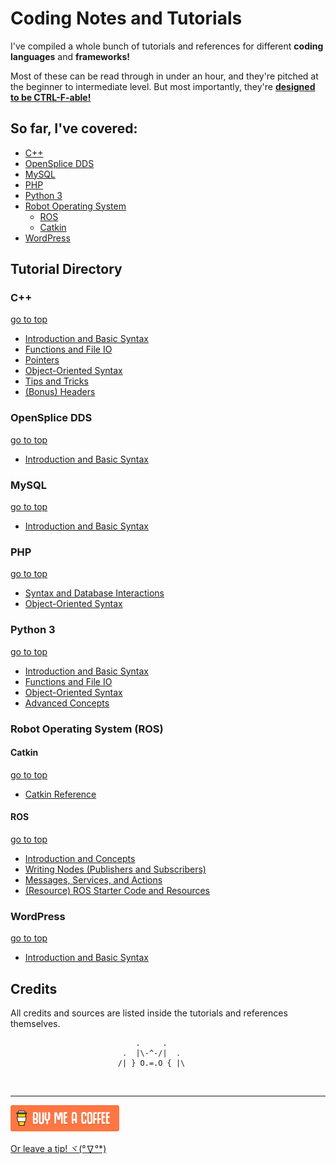 # Coding Notes and Tutorials

I've compiled a whole bunch of tutorials and references for different **coding languages** and **frameworks!** 



Most of these can be read through in under an hour, and they're pitched at the beginner to intermediate level. But most importantly, they're **<u>designed to be CTRL-F-able!</u>**



## So far, I've covered: <a name="top"></a>

- [C++](#C++)
- [OpenSplice DDS](#OpenSplice%20DDS)
- [MySQL](#MySQL)
- [PHP](#PHP)
- [Python 3](#Python%203)
- [Robot Operating System](#Robot%20Operating%20System)
  - [ROS](#ROS)
  - [Catkin](#Catkin)
- [WordPress](#WordPress)





## Tutorial Directory

### C++ <a name="C++"></a>

[go to top](#top)

- [Introduction and Basic Syntax](./C++/01%20C++%20-%20Introduction.md)
- [Functions and File IO](./C++/02%20C++%20-%20Functions%20and%20File%20IO.md)
- [Pointers](./C++/03%20C++%20-%20Pointers.md)
- [Object-Oriented Syntax](./C++/04%20C++%20-%20Object-Oriented%20Syntax.md)
- [Tips and Tricks](./C++/05%20C++%20-%20Tips%20and%20Tricks.md)
- [(Bonus) Headers](./C++/Bonus%20Notes/BONUS%20C++%20-%20Headers.md)



### OpenSplice DDS <a name="OpenSplice DDS"></a>

[go to top](#top)

- [Introduction and Basic Syntax](./DDS/OpenSplice%20DDS%20(C++%20API)/01%20DDS%20-%20Introduction.md)



### MySQL <a name="MySQL"></a>

[go to top](#top)

- [Introduction and Basic Syntax](./MySQL/01%20MySQL%20-%20Introduction.md)



### PHP <a name="PHP"></a>

[go to top](#top)

- [Syntax and Database Interactions](./PHP/01%20PHP%20-%20Syntax%20and%20DB%20Interactions)
- [Object-Oriented Syntax](./PHP/02%20PHP%20-%20Object-Oriented%20Syntax)



### Python 3 <a name="Python 3"></a>

[go to top](#top)

- [Introduction and Basic Syntax](./Python%203/01%20Python%203%20-%20Introduction.md)
- [Functions and File IO](./Python%203/02%20Python%203%20-%20Functions%20and%20File%20IO.md)
- [Object-Oriented Syntax](./Python%203/03%20Python%203%20-%20Object-Oriented%20Syntax.md)
- [Advanced Concepts](./Python%203/04%20Python%203%20-%20Advanced%20Concepts.md)



### Robot Operating System (ROS) <a name="Robot Operating System (ROS)"></a>

#### Catkin <a name="Catkin"></a>

[go to top](#top)

- [Catkin Reference](./Robot%20Operating%20System%20(ROS)/Catkin/01%20Catkin%20Reference.md)

#### ROS <a name="ROS"></a>

[go to top](#top)

- [Introduction and Concepts](./Robot%20Operating%20System%20(ROS)/ROS/01%20ROS%20-%20Introduction.md)
- [Writing Nodes (Publishers and Subscribers)](./Robot%20Operating%20System%20(ROS)/ROS/02%20ROS%20-%20Writing%20Nodes%20(Pub-Sub).md)
- [Messages, Services, and Actions](./Robot%20Operating%20System%20(ROS)/ROS/03%20ROS%20-%20Messages,%20Services,%20and%20Actions.md)
- [(Resource) ROS Starter Code and Resources](./Robot%20Operating%20System%20(ROS)/ROS/Starter%20Code%20and%20Resources)



### WordPress <a name="WordPress"></a>

[go to top](#top)

- [Introduction and Basic Syntax](./WordPress/01%20WordPress%20-%20Introduction.md)



## Credits

All credits and sources are listed inside the tutorials and references themselves.



```
                            .     .
                         .  |\-^-/|  .    
                        /| } O.=.O { |\
```

​    

---

 [![Yeah! Buy the DRAGON a COFFEE!](./_assets/COFFEE%20BUTTON%20%E3%83%BE(%C2%B0%E2%88%87%C2%B0%5E).png)](https://www.buymeacoffee.com/methylDragon)

[Or leave a tip! ヾ(°∇°*)](https://www.paypal.me/methylDragon)

